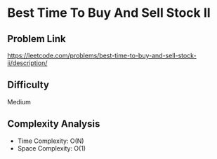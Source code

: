 # Best Time To Buy And Sell Stock II

## Problem Link

https://leetcode.com/problems/best-time-to-buy-and-sell-stock-ii/description/



## Difficulty

Medium

## Complexity Analysis

* Time Complexity: O(N)
* Space Complexity: O(1)
